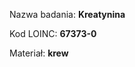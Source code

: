 <p>Nazwa badania: <strong>Kreatynina</strong></p>
<p>Kod LOINC: <strong>67373-0</strong></p>
<p>Materiał: <strong>krew</strong></p>